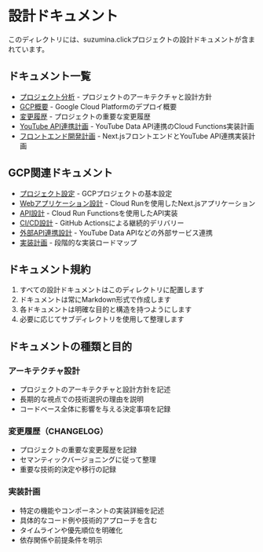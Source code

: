 # 設計ドキュメント

このディレクトリには、suzumina.clickプロジェクトの設計ドキュメントが含まれています。

## ドキュメント一覧

- [プロジェクト分析](PROJECT_ANALYSIS.md) - プロジェクトのアーキテクチャと設計方針
- [GCP概要](GCP_OVERVIEW.md) - Google Cloud Platformのデプロイ概要
- [変更履歴](CHANGELOG.md) - プロジェクトの重要な変更履歴
- [YouTube API連携計画](PR_YOUTUBE_API_PLAN.md) - YouTube Data API連携のCloud Functions実装計画
- [フロントエンド開発計画](FRONTEND_YOUTUBE_API_PLAN.md) - Next.jsフロントエンドとYouTube API連携実装計画

## GCP関連ドキュメント

- [プロジェクト設定](GCP_PROJECT_SETUP.md) - GCPプロジェクトの基本設定
- [Webアプリケーション設計](GCP_WEB_APP.md) - Cloud Runを使用したNext.jsアプリケーション
- [API設計](GCP_FUNCTIONS.md) - Cloud Run Functionsを使用したAPI実装
- [CI/CD設計](GCP_CICD.md) - GitHub Actionsによる継続的デリバリー
- [外部API連携設計](GCP_EXTERNAL_APIS.md) - YouTube Data APIなどの外部サービス連携
- [実装計画](GCP_ROADMAP.md) - 段階的な実装ロードマップ

## ドキュメント規約

1. すべての設計ドキュメントはこのディレクトリに配置します
2. ドキュメントは常にMarkdown形式で作成します
3. 各ドキュメントは明確な目的と構造を持つようにします
4. 必要に応じてサブディレクトリを使用して整理します

## ドキュメントの種類と目的

### アーキテクチャ設計

- プロジェクトのアーキテクチャと設計方針を記述
- 長期的な視点での技術選択の理由を説明
- コードベース全体に影響を与える決定事項を記録

### 変更履歴（CHANGELOG）

- プロジェクトの重要な変更履歴を記録
- セマンティックバージョニングに従って整理
- 重要な技術的決定や移行の記録

### 実装計画

- 特定の機能やコンポーネントの実装詳細を記述
- 具体的なコード例や技術的アプローチを含む
- タイムラインや優先順位を明確化
- 依存関係や前提条件を明示
